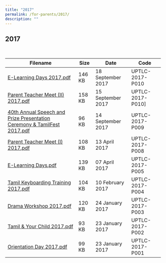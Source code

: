 ```yaml
---
title: "2017"
permalink: /for-parents/2017/
description: ""
---
```

## 2017

<br>

| Filename                                                                | Size   | Date              | Code            |
|-------------------------------------------------------------------------|--------|-------------------|-----------------|
| [E-Learning Days 2017.pdf](/files/E-Learning-Days.pdf)                                              | 146 KB | 18 September 2017 | UPTLC-2017-P010 |
| [Parent Teacher Meet (II) 2017.pdf](/files/Parent-Teacher-Meet-II-2017.pdf)                                      | 158 KB | 15 September 2017 | UPTLC-2017-P010]|
| [40th Annual Speech and Prize Presentation Ceremony & TamilFest 2017.pdf](/files/40th-Annual-Speech-and-Prize-Presentation-Ceremony-TamilFest-2017.pdf)| 96 KB  | 14 September 2017 | UPTLC-2017-P009 |
| [Parent Teacher Meet (I) 2017.pdf](/files/Parent-Teacher-Meet-I-2017.pdf)                             | 108 KB | 13 April 2017     | UPTLC-2017-P008 |
| [E-Learning Days.pdf](/files/E-Learning-Days.pdf)                                                     | 139 KB | 07 April 2017     | UPTLC-2017-P005 |
| [Tamil Keyboarding Training 2017.pdf](/files/Letter-to-Parents-Tamil-Keyboarding-Training-2017.pdf)                                     | 104 KB | 10 February 2017  | UPTLC-2017-P004 |
| [Drama Workshop 2017.pdf](/files/Drama-Workshop-2017.pdf)                                                 | 120 KB | 24 January 2017   | UPTLC-2017-P003 |
| [Tamil & Your Child 2017.pdf](/files/Tamil-Your-Child-2017.pdf)                                       | 93 KB  | 23 January 2017   | UPTLC-2017-P002 |
| [Orientation Day 2017.pdf](/files/Orientation-Day-2017.pdf)                                               | 99 KB  | 23 January 2017   | UPTLC-2017-P001 |